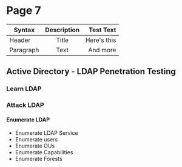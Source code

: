 # Page 7

| Syntax    | Description |   Test Text |
| --------- | :---------: | ----------: |
| Header    |    Title    | Here's this |
| Paragraph |     Text    |    And more |

## Active Directory - LDAP Penetration Testing

### Learn LDAP

### Attack LDAP

#### Enumerate LDAP

* Enumerate LDAP Service
* Enumerate users
* Enumerate OUs
* Enumerate Capabilities
* Enumerate Forests
